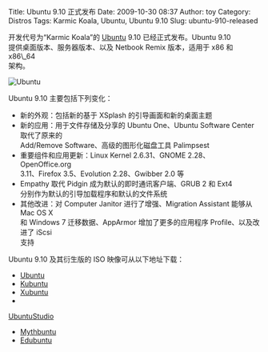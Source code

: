 Title: Ubuntu 9.10 正式发布
Date: 2009-10-30 08:37
Author: toy
Category: Distros
Tags: Karmic Koala, Ubuntu, Ubuntu 9.10
Slug: ubuntu-910-released

开发代号为“Karmic Koala”的 [Ubuntu](http://ubuntu.com) 9.10
已经正式发布。Ubuntu 9.10  
提供桌面版本、服务器版本、以及 Netbook Remix 版本，适用于 x86 和
x86\\\_64  
架构。

![Ubuntu](http://i.linuxtoy.org/images/2009/10/ubuntu\_karmic.jpg)

Ubuntu 9.10 主要包括下列变化：

* 新的外观：包括新的基于 XSplash 的引导画面和新的桌面主题  
* 新的应用：用于文件存储及分享的 Ubuntu One、Ubuntu Software Center
取代了原来的  
Add/Remove Software、高级的图形化磁盘工具 Palimpsest  
* 重要组件和应用更新：Linux Kernel 2.6.31、GNOME 2.28、OpenOffice.org  
3.11、Firefox 3.5、Evolution 2.28、Gwibber 2.0 等  
* Empathy 取代 Pidgin 成为默认的即时通讯客户端、GRUB 2 和 Ext4  
分别作为默认的引导加载程序和默认的文件系统  
* 其他改进：对 Computer Janitor 进行了增强、Migration Assistant 能够从
Mac OS X  
和 Windows 7 迁移数据、AppArmor 增加了更多的应用程序
Profile、以及改进了 iScsi  
支持

Ubuntu 9.10 及其衍生版的 ISO 映像可从以下地址下载：

* [Ubuntu](http://releases.ubuntu.com/releases/9.10/)  
* [Kubuntu](http://releases.ubuntu.com/kubuntu/9.10/)  
* [Xubuntu](http://cdimage.ubuntu.com/xubuntu/releases/9.10/)  
*
[UbuntuStudio](http://cdimage.ubuntu.com/ubuntustudio/releases/9.10/)  
* [Mythbuntu](http://cdimage.ubuntu.com/mythbuntu/releases/9.10/)  
* [Edubuntu](http://cdimage.ubuntu.com/edubuntu/releases/9.10/)
